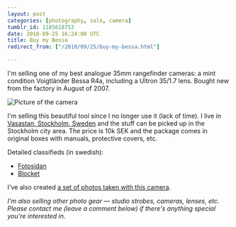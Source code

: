 ```yaml
---
layout: post
categories: [photography, sale, camera]
tumblr_id: 1185618753  
date: 2010-09-25 16:24:00 UTC
title: Buy my Bessa
redirect_from: ["/2010/09/25/buy-my-bessa.html"]

---
```


I'm selling one of my best analogue 35mm rangefinder cameras: a mint condition Voigtländer Bessa R4a, including a Ultron 35/1.7 lens. Bought new from the factory in August of 2007.

![Picture of the camera](//farm5.static.flickr.com/4149/5023456910_2455b489fe_z.jpg)

I'm selling this beautiful tool since I no longer use it (lack of time). I live in [Vasastan, Stockholm, Sweden](http://www.hitta.se/SearchCombi.aspx?SearchType=4&UserControlSearchBlock:TextBoxWhere=11362) and the stuff can be picked up in the Stockholm city area. The price is 10k SEK and the package comes in original boxes with manuals, protective covers, etc.

Detailed classifieds (in swedish):

- [Fotosidan](http://www.fotosidan.se/classifieds/view.htm?ID=135623)
- [Blocket](http://www.blocket.se/stockholm/Kamera_Voigtlander_Bessa_R4a___Ultron_35_1_7_29735541.htm)

I've also created [a set of photos taken with this camera](http://www.flickr.com/photos/rsms/sets/72157625030146588).

*I'm also selling other photo gear — studio strobes, cameras, lenses, etc. Please contact me (leave a comment below) if there's anything special you're interested in.*